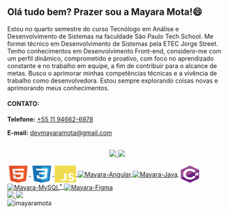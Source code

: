 ## Olá tudo bem? Prazer sou a Mayara Mota!😄
<div>
  
<p>Estou no quarto semestre do curso Tecnólogo em Análise e Desenvolvimento de Sistemas na faculdade São Paulo Tech School. Me formei técnico em Desenvolvimento de Sistemas pela ETEC Jorge Street.
Tenho conhecimentos em Desenvolvimento Front-end, considero-me com um perfil dinâmico, comprometido e proativo, com foco no aprendizado constante e no trabalho em equipe, a fim de contribuir para o alcance de metas. Busco o aprimorar minhas competências técnicas e a vivência de trabalho como desenvolvedora. Estou sempre explorando coisas novas e aprimorando meus conhecimentos.</p>

<h4>CONTATO:</h4>
<p><strong>Telefone:</strong> <a href="tel:+5511933390717">+55 11 94662-6978</a></p>
<p><strong>E-mail:</strong> <a href="mailto:devmayaramota@gmail.com">devmayaramota@gmail.com</a></p>
<br>
</div>

</div>  
<div align="center">
  <a href="https://github.com/imayaramota">
  <img height="180em" src="https://github-readme-stats.vercel.app/api?username=imayaramota&show_icons=true&theme=dracula&include_all_commits=true&count_private=true"/>
  <img height="180em" src="https://github-readme-stats.vercel.app/api/top-langs/?username=imayaramota&layout=compact&langs_count=8&theme=dracula"/>

</div>
<div style="display: inline_block"><br>
  <img align="center" alt="Mayara-HTML" height="40" width="50" src="https://raw.githubusercontent.com/devicons/devicon/master/icons/html5/html5-original.svg">
  <img align="center" alt="Mayara-CSS" height="40" width="50" src="https://raw.githubusercontent.com/devicons/devicon/master/icons/css3/css3-original.svg">
  <img align="center" alt="Mayara-Js" height="40" width="50" src="https://raw.githubusercontent.com/devicons/devicon/master/icons/javascript/javascript-plain.svg">
  <img align="center" alt="Mayara-Angular" height="40" width="50" src="https://cdn.jsdelivr.net/gh/devicons/devicon/icons/angularjs/angularjs-original.svg">
  <img align="center" alt="Mayara-Java" height="40" width="50" src="https://cdn.jsdelivr.net/gh/devicons/devicon/icons/java/java-original-wordmark.svg" />
  <img align="center" alt="Mayara-Csharp" height="40" width="50" src="https://raw.githubusercontent.com/devicons/devicon/master/icons/csharp/csharp-original.svg">
  <img align="center" alt="Mayara-MySQL" height="40" width="50" src="https://cdn.jsdelivr.net/gh/devicons/devicon/icons/mysql/mysql-original-wordmark.svg" />"
  <img align="center" alt="Mayara-Figma" height="40" width="50" src="https://cdn.jsdelivr.net/gh/devicons/devicon/icons/figma/figma-original.svg" />
          
          
</div>

<div> 
  <a href = "mailto:devmayaramota@gmail.com">
    <img src="https://img.shields.io/badge/-Gmail-%23333?style=for-the-badge&logo=gmail&logoColor=white" target="_blank">
  </a>
  <a href="https://www.linkedin.com/in/imayaramota" target="_blank">
    <img src="https://img.shields.io/badge/-LinkedIn-%230077B5?style=for-the-badge&logo=linkedin&logoColor=white" target="_blank">
  </a> 
  
</div>
  
<div><img src="https://komarev.com/ghpvc/?username=imayaramota&color=blue" alt="imayaramota" /></div>
  
 
